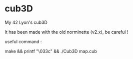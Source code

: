 # cub3D
My 42 Lyon's cub3D

It has been made with the old norminette (v2.x), be careful !

useful command :

make && printf "\033c" && ./Cub3D map.cub